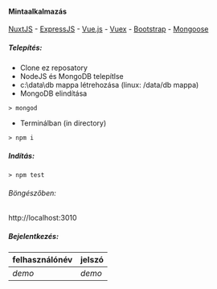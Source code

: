 #### Mintaalkalmazás

[NuxtJS](https://nuxtjs.org/) - [ExpressJS](https://expressjs.com/) - [Vue.js](https://vuejs.org/v2/guide/) - [Vuex](https://vuex.vuejs.org/en/intro.html) - [Bootstrap](https://bootstrap-vue.js.org/) - [Mongoose](http://mongoosejs.com/)

##### Telepítés:
- Clone ez reposatory
- NodeJS és MongoDB telepítlse
- c:\data\db mappa létrehozása (linux: /data/db mappa)
- MongoDB elindítása

```
> mongod
```
- Terminálban (in directory)

```
> npm i
```

##### Indítás:
```
> npm test
```
###### Böngészőben:
http://localhost:3010

##### Bejelentkezés:
felhasználónév| jelszó
-- | --
*demo* | *demo*
